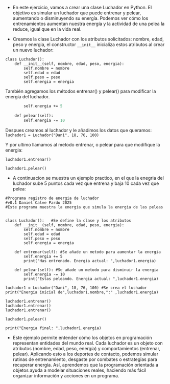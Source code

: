 - En este ejercicio, vamos a crear una clase Luchador en Python. El objetivo es simular un luchador que puede entrenar y pelear, aumentando o disminuyendo su energía. Podemos ver cómo los entrenamientos aumentan nuestra energía y la actividad de una pelea la reduce, igual que en la vida real.


- Creamos la clase Luchador con los atributos solicitados: nombre, edad, peso y energia, el constructor `__init__` inicializa estos atributos al crear un nuevo luchador:
```
class Luchador():   
    def __init__(self, nombre, edad, peso, energia):
        self.nombre = nombre
        self.edad = edad
        self.peso = peso
        self.energia = energia
```
También agregamos los métodos entrenar() y pelear() para modificar la energía del luchador.
```def entrenar(self): 
        self.energia += 5
    
    def pelear(self): 
        self.energia -= 10
```
Despues creamos al luchador y le añadimos los datos que queramos:
`luchador1 = Luchador("Dani", 18, 76, 100)`

Y por ultimo llamamos al metodo entrenar, o pelear para que modifique la energia:
```
luchador1.entrenar()

luchador1.pelear()
```

- A continuacion se muestra un ejemplo practico, en el que la enegria del luchador sube 5 puntos cada vez que entrena y baja 10 cada vez que pelea:
```
#Programa registro de energia de luchador
#v0.1 Daniel Calve Pardo 2025
#Este programa muestra la energia que simula la energia de las peleas


class Luchador():   #Se define la clase y los atributos
    def __init__(self, nombre, edad, peso, energia):
        self.nombre = nombre
        self.edad = edad
        self.peso = peso
        self.energia = energia

    def entrenar(self): #Se añade un metodo para aumentar la energia
        self.energia += 5
        print("Has entrenado. Energia actual: ",luchador1.energia)
    
    def pelear(self): #Se añade un metodo para disminuir la energia
        self.energia -= 10
        print("Estas peleando. Energia actual: ",luchador1.energia)

luchador1 = Luchador("Dani", 18, 76, 100) #Se crea el luchador
print("Energia inicial de",luchador1.nombre,":" ,luchador1.energia)

luchador1.entrenar()
luchador1.entrenar()
luchador1.entrenar()

luchador1.pelear()

print("Energia final: ",luchador1.energia)
```

- Este ejemplo permite entender cómo los objetos en programación representan entidades del mundo real.
Cada luchador es un objeto con atributos (nombre, edad, peso, energía) y comportamientos (entrenar, pelear).
Aplicando esto a los deportes de contacto, podemos simular rutinas de entrenamiento, desgaste por combates o estrategias para recuperar energía.
Así, aprendemos que la programación orientada a objetos ayuda a modelar situaciones reales, haciendo más fácil organizar información y acciones en un programa.
